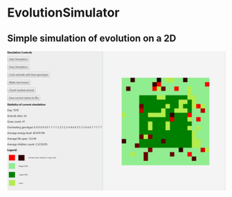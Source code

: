 # EvolutionSimulator
## Simple simulation of evolution on a 2D 

![alt text](https://github.com/Atheam/EvolutionSimulator/blob/master/simulation_screen.gif)


